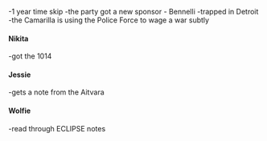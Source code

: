 -1 year time skip
-the party got a new sponsor - Bennelli
-trapped in Detroit
-the Camarilla is using the Police Force to wage a war subtly


#### Nikita
-got the 1014
#### Jessie
-gets a note from the Aitvara
#### Wolfie
-read through ECLIPSE notes
